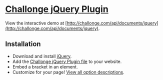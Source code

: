 # [Challonge jQuery Plugin](http://plugins.jquery.com/challonge/)

View the interactive demo at [http://challonge.com/api/documents/jquery](http://challonge.com/api/documents/jquery).

## Installation


* Download and install [jQuery](http://jquery.com/).
* Add the [Challonge jQuery Plugin file](https://raw.github.com/challonge/challonge-jquery-plugin/master/jquery.challonge.js) to your website.
* Embed a bracket in an element.
* Customize for your page! [View all option descriptions](http://challonge.com/module/instructions).
